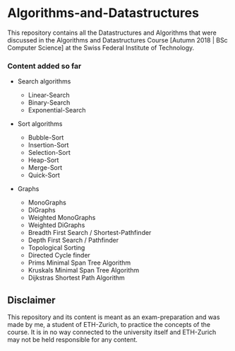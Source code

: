 # Algorithms-and-Datastructures
This repository contains all the Datastructures and Algorithms that were discussed in the Algorithms and Datastructures Course [Autumn 2018 | BSc Computer Science] at the Swiss Federal Institute of Technology.

### Content added so far
- Search algorithms
  - Linear-Search
  - Binary-Search
  - Exponential-Search

- Sort algorithms
  - Bubble-Sort
  - Insertion-Sort
  - Selection-Sort
  - Heap-Sort
  - Merge-Sort
  - Quick-Sort

- Graphs
  - MonoGraphs
  - DiGraphs
  - Weighted MonoGraphs
  - Weighted DiGraphs
  - Breadth First Search / Shortest-Pathfinder
  - Depth First Search / Pathfinder
  - Topological Sorting
  - Directed Cycle finder
  - Prims Minimal Span Tree Algorithm
  - Kruskals Minimal Span Tree Algorithm
  - Dijkstras Shortest Path Algorithm
  
## Disclaimer
This repository and its content is meant as an exam-preparation and was made by me, a student of ETH-Zurich, to practice the concepts of the course. It is in no way connected to the university itself and ETH-Zurich may not be held responsible for any content.
